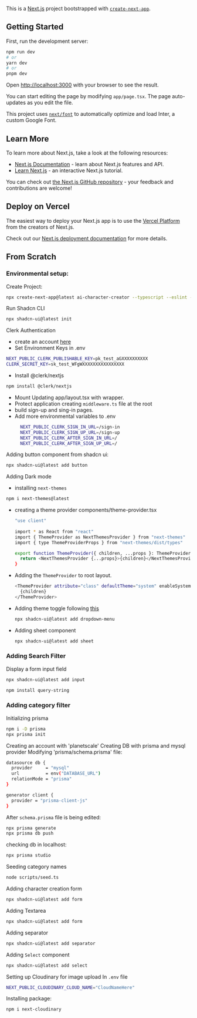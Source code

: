 This is a [Next.js](https://nextjs.org/) project bootstrapped with [`create-next-app`](https://github.com/vercel/next.js/tree/canary/packages/create-next-app).

## Getting Started

First, run the development server:

```bash
npm run dev
# or
yarn dev
# or
pnpm dev
```

Open [http://localhost:3000](http://localhost:3000) with your browser to see the result.

You can start editing the page by modifying `app/page.tsx`. The page auto-updates as you edit the file.

This project uses [`next/font`](https://nextjs.org/docs/basic-features/font-optimization) to automatically optimize and load Inter, a custom Google Font.

## Learn More

To learn more about Next.js, take a look at the following resources:

- [Next.js Documentation](https://nextjs.org/docs) - learn about Next.js features and API.
- [Learn Next.js](https://nextjs.org/learn) - an interactive Next.js tutorial.

You can check out [the Next.js GitHub repository](https://github.com/vercel/next.js/) - your feedback and contributions are welcome!

## Deploy on Vercel

The easiest way to deploy your Next.js app is to use the [Vercel Platform](https://vercel.com/new?utm_medium=default-template&filter=next.js&utm_source=create-next-app&utm_campaign=create-next-app-readme) from the creators of Next.js.

Check out our [Next.js deployment documentation](https://nextjs.org/docs/deployment) for more details.



## From Scratch

### Environmental setup:

Create Project:
```sh
npx create-next-app@latest ai-character-creator --typescript --eslint --tailwind
```

Run Shadcn CLI
```sh
npx shadcn-ui@latest init
```

Clerk Authentication
- create an account [here](https://clerk.com/)
- Set Environment Keys in .env
```sh
NEXT_PUBLIC_CLERK_PUBLISHABLE_KEY=pk_test_aGXXXXXXXXXX
CLERK_SECRET_KEY=sk_test_WFgWXXXXXXXXXXXXXXXX
```

- Install @clerk/nextjs
```sh
npm install @clerk/nextjs
```
- Mount <ClerkProvider />
  Updating app/layout.tsx with <ClerkProvider /> wrapper.
- Protect application
  creating `middleware.ts` file at the root
- build sign-up and sing-in pages.
- Add more environmental variables to .env
  ```sh
    NEXT_PUBLIC_CLERK_SIGN_IN_URL=/sign-in
    NEXT_PUBLIC_CLERK_SIGN_UP_URL=/sign-up
    NEXT_PUBLIC_CLERK_AFTER_SIGN_IN_URL=/
    NEXT_PUBLIC_CLERK_AFTER_SIGN_UP_URL=/
  ```

Adding button component from shadcn ui:
```sh
npx shadcn-ui@latest add button
```

Adding Dark mode

- installing `next-themes`
```sh
npm i next-themes@latest
```

- creating a theme provider
  components/theme-provider.tsx
  ```sh
  "use client"
 
  import * as React from "react"
  import { ThemeProvider as NextThemesProvider } from "next-themes"
  import { type ThemeProviderProps } from "next-themes/dist/types"
  
  export function ThemeProvider({ children, ...props }: ThemeProviderProps) {
    return <NextThemesProvider {...props}>{children}</NextThemesProvider>
  }
  ```
- Adding the `ThemeProvider` to root layout.
  ```sh
  <ThemeProvider attribute="class" defaultTheme="system" enableSystem>
    {children}
  </ThemeProvider>
  ```
- Adding theme toggle following [this](https://ui.shadcn.com/docs/dark-mode/next)
  ```sh
  npx shadcn-ui@latest add dropdown-menu
  ```
- Adding sheet component
  ```sh
  npx shadcn-ui@latest add sheet
  ```

### Adding Search Filter

Display a form input field
```sh
npx shadcn-ui@latest add input
```

```sh
npm install query-string
```

### Adding category filter
Initializing prisma
```sh
npm i -D prisma
npx prisma init
```
Creating an account with 'planetscale'
Creating DB with prisma and mysql provider
Modifying 'prisma/schema.prisma' file:
```sh
datasource db {
  provider     = "mysql"
  url          = env("DATABASE_URL")
  relationMode = "prisma"
}

generator client {
  provider = "prisma-client-js"
}
```

After `schema.prisma` file is being edited:
```sh
npx prisma generate
npx prisma db push
```

checking db in localhost:
```sh
npx prisma studio
```

Seeding category names
```sh
node scripts/seed.ts
```

Adding character creation form
```sh
npx shadcn-ui@latest add form
```
Adding Textarea
```sh
npx shadcn-ui@latest add form
```

Adding separator
```sh
npx shadcn-ui@latest add separator
```

Adding `Select` component
```sh
npx shadcn-ui@latest add select
```

Setting up Cloudinary for image upload
In `.env` file
```sh
NEXT_PUBLIC_CLOUDINARY_CLOUD_NAME="CloudNameHere"
```
Installing package:
```sh
npm i next-cloudinary
```